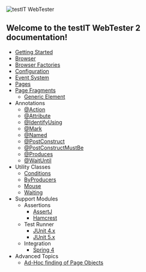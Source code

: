 ![testIT WebTester](images/logo-650x157.png)

## Welcome to the testIT WebTester 2 documentation!

- [Getting Started](chapters/gettingstarted.md)
- [Browser](chapters/browser.md)
- [Browser Factories](chapters/browser-factories.md)
- [Configuration](chapters/configuration.md)
- [Event System](chapters/event-system.md)
- [Pages](chapters/page.md)
- [Page Fragments](chapters/page-fragment.md)
  - [Generic Element](chapters/generic-element.md)
- Annotations
  - [@Action](chapters/annotation-action.md)
  - [@Attribute](chapters/annotation-attribute.md)
  - [@IdentifyUsing](chapters/annotation-identify-using.md)
  - [@Mark](chapters/annotation-mark.md)
  - [@Named](chapters/annotation-named.md)
  - [@PostConstruct](chapters/annotation-post-construct.md)
  - [@PostConstructMustBe](chapters/annotation-post-construct-must-be.md)
  - [@Produces](chapters/annotation-produces.md)
  - [@WaitUntil](chapters/annotation-wait-until.md)
- Utility Classes
  - [Conditions](chapters/conditions.md)
  - [ByProducers](chapters/by-producers.md)
  - [Mouse](chapters/mouse.md)
  - [Waiting](chapters/waiting.md)
- Support Modules
  - Assertions
    - [AssertJ](chapters/support-assertj3.md)
    - [Hamcrest](chapters/support-hamcrest.md)
  - Test Runner
    - [JUnit 4.x](chapters/support-junit4.md)
    - [JUnit 5.x](chapters/support-junit5.md)
  - Integration
    - [Spring 4](chapters/support-spring4.md)
- Advanced Topics
  - [Ad-Hoc finding of Page Objects](chapters/ad-hoc-find.md)
